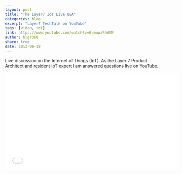 ```yaml
---
layout: post
title: "The Layer7 IoT Live Q&A"
categories: blog
excerpt: "Layer7 TechTalk on YouTube"
tags: [video, iot]
link: https://www.youtube.com/watch?v=GrmuwaFnWSM
author: hlgr360
share: true
date: 2013-06-19
---
```


Live discussion on the Internet of Things (IoT). As the Layer 7 Product Architect and resident IoT expert I am answered questions live on YouTube.

<iframe width="560" height="315" src="//www.youtube.com/embed?v=GrmuwaFnWSM" frameborder="0"> </iframe>

